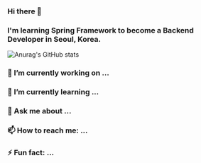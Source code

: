 ### Hi there 👋
### I'm learning Spring Framework to become a Backend Developer in Seoul, Korea. 

![Anurag's GitHub stats](https://github-readme-stats.vercel.app/api?username=goodtonoh&show_icons=true&theme=tokyonight)

### 🔭 I’m currently working on ...
### 🌱 I’m currently learning ...
### 💬 Ask me about ...
### 📫 How to reach me: ...
### ⚡ Fun fact: ...

<!--
**goodtonoh/goodtonoh** is a ✨ _special_ ✨ repository because its `README.md` (this file) appears on your GitHub profile.

Here are some ideas to get you started:

- 🔭 I’m currently working on ...
- 🌱 I’m currently learning ...
- 👯 I’m looking to collaborate on ...
- 🤔 I’m looking for help with ...
- 💬 Ask me about ...
- 📫 How to reach me: ...
- 😄 Pronouns: ...
- ⚡ Fun fact: ...
-->
